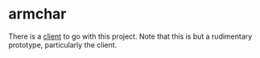 # armchar

There is a [client](https://github.com/hgeorgsch/armchar-client) to go with this project.
Note that this is but a rudimentary prototype, particularly the client.
